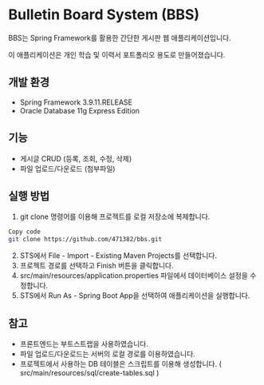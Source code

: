 # Bulletin Board System (BBS)

BBS는 Spring Framework를 활용한 간단한 게시판 웹 애플리케이션입니다. 

이 애플리케이션은 개인 학습 및 이력서 포트폴리오 용도로 만들어졌습니다.

## 개발 환경
+ Spring Framework 3.9.11.RELEASE
+ Oracle Database 11g Express Edition

## 기능
+ 게시글 CRUD (등록, 조회, 수정, 삭제)
+ 파일 업로드/다운로드 (첨부파일)

## 실행 방법
1. git clone 명령어를 이용해 프로젝트를 로컬 저장소에 복제합니다.
```bash
Copy code
git clone https://github.com/471382/bbs.git
```
2. STS에서 File - Import - Existing Maven Projects를 선택합니다.
3. 프로젝트 경로를 선택하고 Finish 버튼을 클릭합니다.
4. src/main/resources/application.properties 파일에서 데이터베이스 설정을 수정합니다.
5. STS에서 Run As - Spring Boot App을 선택하여 애플리케이션을 실행합니다.
## 참고
+ 프론트엔드는 부트스트랩을 사용하였습니다.
+ 파일 업로드/다운로드는 서버의 로컬 경로를 이용하였습니다.
+ 프로젝트에서 사용하는 DB 테이블은 스크립트를 이용해 생성합니다. ( src/main/resources/sql/create-tables.sql )
